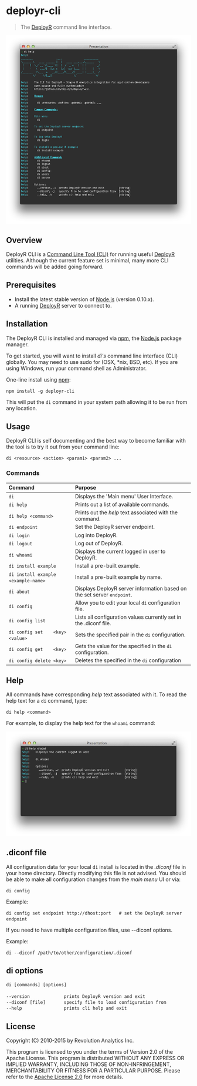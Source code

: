 # deployr-cli

> The [DeployR](http://deployr.revolutionanalytics.com) command line interface. 

<img src="https://github.com/swells/deployr-cli/raw/master/assets/di.png"/>

## Overview

DeployR CLI is a [Command Line Tool (CLI)](http://en.wikipedia.org/wiki/Command-line_interface) for running useful 
[DeployR](http://deployr.revolutionanalytics.com) utilities. Although the 
current feature set is minimal, many more CLI commands will be added going 
forward.

## Prerequisites

- Install the latest stable version of [Node.js](http://nodejs.org/) (version 0.10.x).
- A running [DeployR](http://deployr.revolutionanalytics.com/documents/admin/install) server to connect to.

## Installation

The DeployR CLI is installed and managed via [npm](http://npmjs.org), the [Node.js](http://nodejs.org/) package manager.

To get started, you will want to install _di's_ command line interface (CLI) 
globally. You may need to use sudo for (OSX, *nix, BSD, etc). If you are using 
Windows, run your command shell as Administrator.

One-line install using [npm](http://npmjs.org):

```
npm install -g deployr-cli
```

This will put the `di` command in your system path allowing it to be run from 
any location.

## Usage

DeployR CLI is self documenting and the best way to become familiar with the tool is to 
try it out from your command line:

```
di <resource> <action> <param1> <param2> ...
```

### Commands

 Command                                     | Purpose
 :------------------------------------------ | :-------
 `di`                                        | Displays the 'Main menu' User Interface.
 `di help`                                   | Prints out a list of available commands.
 `di help <command>`                         | Prints out the _help_ text associated with the command.
 `di endpoint`                               | Set the DeployR server endpoint.
 `di login`                                  | Log into DeployR.
 `di logout`                                 | Log out of DeployR.
 `di whoami`                                 | Displays the current logged in user to DeployR.
 `di install example`                        | Install a pre-built example.
 `di install example <example-name>`         | Install a pre-built example by name.
 `di about`                                  | Displays DeployR server information based on the set server `endpoint`.
 `di config`                                 | Allow you to edit your local `di` configuration file.
 `di config list`                            | Lists all configuration values currently set in the .diconf file.
 `di config set    <key> <value>`            | Sets the specified <key> <value> pair in the `di` configuration.
 `di config get    <key>`                    | Gets the value for the specified <key> in the `di` configuration.
 `di config delete <key>`                    | Deletes the specified <key> in the `di` configuration
 
## Help

All commands have corresponding _help_ text associated with it. To read the help
text for a `di` command, type:

```
di help <command>
```

For example, to display the help text for the `whoami` command:

<img src="https://github.com/swells/deployr-cli/raw/master/assets/whoami.png"/>

## .diconf file

All configuration data for your local `di` install is located in the *.diconf* 
file in your home directory. Directly modifying this file is not advised. You 
should be able to make all configuration changes from the _main menu_ UI or via:

```
di config
```

Example:

```
di config set endpoint http://dhost:port   # set the DeployR server endpoint
```

If you need to have multiple configuration files, use --diconf options.

Example:

```
di --diconf /path/to/other/configuration/.diconf
```

## di options

    di [commands] [options]
 
    --version             prints DeployR version and exit
    --diconf [file]       specify file to load configuration from
    --help                prints cli help and exit

## License

Copyright (C) 2010-2015 by Revolution Analytics Inc.

This program is licensed to you under the terms of Version 2.0 of the Apache 
License. This program is distributed WITHOUT ANY EXPRESS OR IMPLIED WARRANTY, 
INCLUDING THOSE OF NON-INFRINGEMENT, MERCHANTABILITY OR FITNESS FOR A PARTICULAR 
PURPOSE. Please refer to the [Apache License 2.0](http://www.apache.org/licenses/LICENSE-2.0) for more details.
